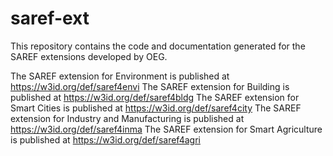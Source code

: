 # saref-ext
This repository contains the code and documentation generated for the SAREF extensions developed by OEG.

The SAREF extension for Environment is published at https://w3id.org/def/saref4envi
The SAREF extension for Building is published at https://w3id.org/def/saref4bldg
The SAREF extension for Smart Cities is published at https://w3id.org/def/saref4city
The SAREF extension for Industry and Manufacturing is published at https://w3id.org/def/saref4inma
The SAREF extension for Smart Agriculture is published at https://w3id.org/def/saref4agri